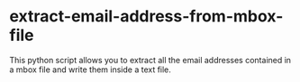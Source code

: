 # extract-email-address-from-mbox-file
This python script allows you to extract all the email addresses contained in a mbox file and write them inside a text file.
